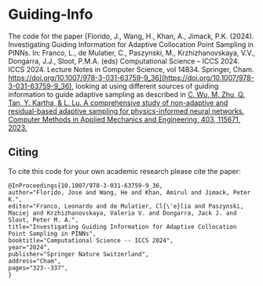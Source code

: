 # Guiding-Info
The code for the paper [Florido, J., Wang, H., Khan, A., Jimack, P.K. (2024). Investigating Guiding Information for Adaptive Collocation Point Sampling in PINNs. In: Franco, L., de Mulatier, C., Paszynski, M., Krzhizhanovskaya, V.V., Dongarra, J.J., Sloot, P.M.A. (eds) Computational Science – ICCS 2024. ICCS 2024. Lecture Notes in Computer Science, vol 14834. Springer, Cham. https://doi.org/10.1007/978-3-031-63759-9_36](https://doi.org/10.1007/978-3-031-63759-9_36), looking at using different sources of guiding information to guide adaptive sampling as described in [C. Wu, M. Zhu, Q. Tan, Y. Kartha, & L. Lu. A comprehensive study of non-adaptive and residual-based adaptive sampling for physics-informed neural networks. Computer Methods in Applied Mechanics and Engineering, 403, 115671, 2023.](https://doi.org/10.1016/j.cma.2022.115671)


## Citing
To cite this code for your own academic research please cite the paper:

```
@InProceedings{10.1007/978-3-031-63759-9_36,
author="Florido, Jose and Wang, He and Khan, Amirul and Jimack, Peter K.",
editor="Franco, Leonardo and de Mulatier, Cl{\'e}lia and Paszynski, Maciej and Krzhizhanovskaya, Valeria V. and Dongarra, Jack J. and Sloot, Peter M. A.",
title="Investigating Guiding Information for Adaptive Collocation Point Sampling in PINNs",
booktitle="Computational Science -- ICCS 2024",
year="2024",
publisher="Springer Nature Switzerland",
address="Cham",
pages="323--337",
}

```

##
